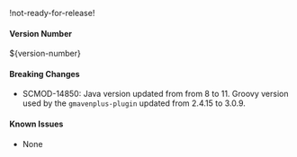 !not-ready-for-release!

#### Version Number
${version-number}

#### Breaking Changes
- SCMOD-14850: Java version updated from from 8 to 11. Groovy version used by the `gmavenplus-plugin` updated from 2.4.15 to 3.0.9.

#### Known Issues
- None